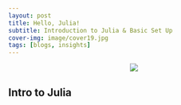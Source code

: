 ```yaml
---
layout: post
title: Hello, Julia!
subtitle: Introduction to Julia & Basic Set Up
cover-img: image/cover19.jpg
tags: [blogs, insights]
---
```


<p align="center">
    <img src="https://tanukamandal.com/wp-content/uploads/2020/01/julia-1170x500.png">
</p>

## Intro to Julia
